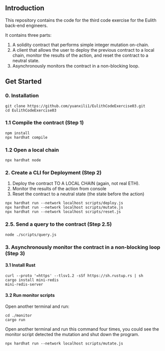 ## Introduction
This repository contains the code for the third code exercise for the Eulith back-end engineers. 

It contains three parts:
1. A solidity contract that performs simple integer mutation on-chain.
2. A client that allows the user to deploy the previous contract to a local chain, monitor the results of the action, and reset the contract to a neutral state.
3. Asynchronously monitors the contract in a non-blocking loop.

## Get Started
### 0. Installation

```
git clone https://github.com/yuanxili1/EulithCodeExercise03.git
cd EulithCodeExercise03
```

### 1.1 Compile the contract (Step 1)

```shell
npm install
npx hardhat compile
```

### 1.2 Open a local chain 
```shell
npx hardhat node
```

### 2. Create a CLI for Deployment  (Step 2)
1. Deploy the contract TO A LOCAL CHAIN (again, not real ETH).
2. Monitor the results of the action from console
3. Reset the contract to a neutral state (the state before the action)
```shell
npx hardhat run --network localhost scripts/deploy.js
npx hardhat run --network localhost scripts/mutate.js
npx hardhat run --network localhost scripts/reset.js
```

### 2.5. Send a query to the contract (Step 2.5)
```shell
node ./scripts/query.js
```

### 3. Asynchronously monitor the contract in a non-blocking loop (Step 3)

#### 3.1 Install Rust
```shell
curl --proto '=https' --tlsv1.2 -sSf https://sh.rustup.rs | sh
cargo install mini-redis
mini-redis-server
```

#### 3.2 Run monitor scripts
Open another terminal and run:
```shell
cd ./monitor
cargo run
```

Open another terminal and run this command four times,
you could see the monitor script detected the mutation and shut down the program.
```shell
npx hardhat run --network localhost scripts/mutate.js
```